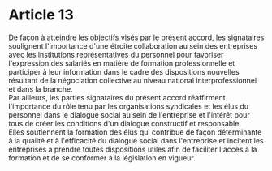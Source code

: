 # Article 13

  
De façon à atteindre les objectifs visés par le présent accord, les signataires soulignent l'importance d'une étroite collaboration au sein des entreprises avec les institutions représentatives du personnel pour favoriser l'expression des salariés en matière de formation professionnelle et participer à leur information dans le cadre des dispositions nouvelles résultant de la négociation collective au niveau national interprofessionnel et dans la branche.  
Par ailleurs, les parties signataires du présent accord réaffirment l'importance du rôle tenu par les organisations syndicales et les élus du personnel dans le dialogue social au sein de l'entreprise et l'intérêt pour tous de créer les conditions d'un dialogue constructif et responsable.  
Elles soutiennent la formation des élus qui contribue de façon déterminante à la qualité et à l'efficacité du dialogue social dans l'entreprise et incitent les entreprises à prendre toutes dispositions utiles afin de faciliter l'accès à la formation et de se conformer à la législation en vigueur.

